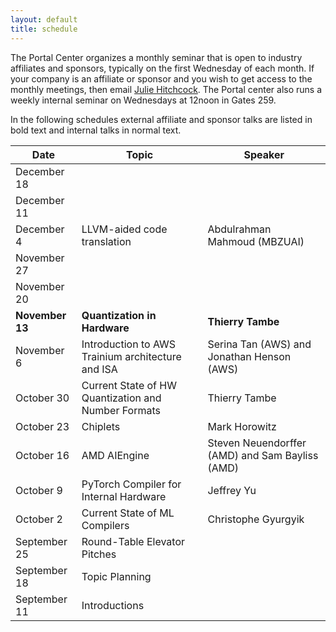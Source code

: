 ```yaml
---
layout: default
title: schedule
---
```


The Portal Center organizes a monthly seminar that is open to industry affiliates and sponsors, typically on the first Wednesday of each month. If your company is an affiliate or sponsor and you wish to get access to the monthly meetings, then email [Julie Hitchcock](mailto:julieh1@stanford.edu). The Portal center also runs a weekly internal seminar on Wednesdays at 12noon in Gates 259.

In the following schedules external affiliate and sponsor talks are listed in bold text and internal talks in normal text.

| Date | Topic | Speaker |
| ---- | ----- | ------- |
| December 18 | | |
| December 11 | | |
| December 4 | LLVM-aided code translation | Abdulrahman Mahmoud (MBZUAI) |
| November 27 | | |
| November 20 | | |
| **November 13** | **Quantization in Hardware** | **Thierry Tambe** |
| November 6 | Introduction to AWS Trainium architecture and ISA | Serina Tan (AWS) and Jonathan Henson (AWS) |
| October 30 | Current State of HW Quantization and Number Formats | Thierry Tambe |
| October 23 | Chiplets | Mark Horowitz |
| October 16 | AMD AIEngine | Steven Neuendorffer (AMD) and Sam Bayliss (AMD) |
| October 9 | PyTorch Compiler for Internal Hardware | Jeffrey Yu |
| October 2 | Current State of ML Compilers | Christophe Gyurgyik |
| September 25 | Round-Table Elevator Pitches | |
| September 18 | Topic Planning | |
| September 11 | Introductions | |

